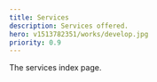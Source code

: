```yaml
---
title: Services
description: Services offered.
hero: v1513782351/works/develop.jpg
priority: 0.9
---
```


The services index page.

